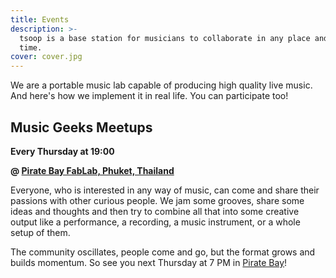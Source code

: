 ```yaml
---
title: Events
description: >-
  tsoop is a base station for musicians to collaborate in any place and at any
  time.
cover: cover.jpg
---
```

<script setup>
import EventRow from './EventRow.vue'
</script>

We are a portable music lab capable of producing high quality live music. And here's how we implement it in real life. You can participate too!

## Music Geeks Meetups

**Every Thursday at 19:00**

**@ [Pirate Bay FabLab, Phuket, Thailand](https://chromatone.center/academy/centers/phuket/)**

Everyone, who is interested in any way of music, can come and share their passions with other curious people. We jam some grooves, share some ideas and thoughts and then try to combine all that into some creative output like a performance, a recording, a music instrument, or a whole setup of them.

The community oscillates, people come and go, but the format grows and builds momentum. So see you next Thursday at 7 PM in [Pirate Bay](https://chromatone.center/academy/centers/phuket/)!



<event-row folder="/events/mgm/" />